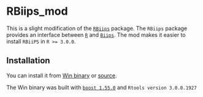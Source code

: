 # RBiips_mod

This is a slight modification of the [`RBiips`](https://gforge.inria.fr/projects/biips/) package.
The `RBiips` package provides an interface between [`R`](http://www.r-project.org/) and [`Biips`](https://gforge.inria.fr/projects/biips/).
The mod makes it easier to install `RBiiPS` in `R >= 3.0.0`.


## Installation

You can install it from [Win binary](RBiips_0.7.2.j.zip) or [source](RBiips_0.7.2.j.tar.gz).

The Win binary was built with [`boost 1.55.0`](http://www.boost.org)
and `Rtools version 3.0.0.1927`


